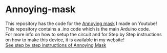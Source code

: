 # Annoying-mask
This repository has the code for the [Annoying mask](https://youtu.be/FmD7Dm1vP7s) I made on Youtube!<br>
This repository contains a .ino code which is the main Arduino code.<br>
For more info on how to setup the circuit and for Step by Step instructions on how to make this device, it is available in my website!<br>
[See step by step instructions of Annoying Mask](https://braxtonelmer.com/about_my_projects/annoying-mask/) 
